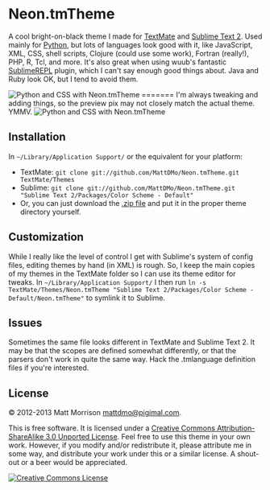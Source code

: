 # Neon.tmTheme

A cool bright-on-black theme I made for [TextMate](http://www.macromates.com) and [Sublime Text 2](http://www.sublimetext.com/2). Used mainly for [Python](http://www.python.org), but lots of languages look good with it, like JavaScript, XML, CSS, shell scripts, Clojure (could use some work), Fortran (really!), PHP, R, Tcl, and more. It's also great when using wuub's fantastic [SublimeREPL](https://github.com/wuub/SublimeREPL) plugin, which I can't say enough good things about. Java and Ruby look OK, but I tend to avoid them.

<img src="http://www.pigimal.com/img/textmate2github.png" alt="Python and CSS with Neon.tmTheme" />
=======
I'm always tweaking and adding things, so the preview pix may not closely match the actual theme. YMMV.

<img src="http://www.pigimal.com/img/textmate2.png" alt="Python and CSS with Neon.tmTheme" />

## Installation
In `~/Library/Application Support/` or the equivalent for your platform:

* TextMate:
    `git clone git://github.com/MattDMo/Neon.tmTheme.git TextMate/Themes`
* Sublime: `git clone git://github.com/MattDMo/Neon.tmTheme.git "Sublime Text 2/Packages/Color Scheme - Default"`
* Or, you can just download the [.zip file](https://github.com/MattDMo/Neon.tmTheme/archive/master.zip) and put it in the proper theme directory yourself.

## Customization

While I really like the level of control I get with Sublime's system of config files, editing themes by hand (in XML) is rough. So, I keep the main copies of my themes in the TextMate folder so I can use its theme editor for tweaks. In `~/Library/Application Support/` I then run `ln -s TextMate/Themes/Neon.tmTheme "Sublime Text 2/Packages/Color Scheme - Default/Neon.tmTheme"` to symlink it to Sublime.

## Issues
Sometimes the same file looks different in TextMate and Sublime Text 2. It may be that the scopes are defined somewhat differently, or that the parsers don't work in quite the same way. Hack the .tmlanguage definition files if you're interested.

## License

&copy; 2012-2013 Matt Morrison <mattdmo@pigimal.com>.

This is free software. It is licensed under a <a rel="license" href="http://creativecommons.org/licenses/by-sa/3.0/">Creative Commons Attribution-ShareAlike 3.0 Unported License</a>. Feel free to use this theme in your own work. However, if you modify and/or redistribute it, please attribute me in some way, and distribute your work under this or a similar license. A shout-out or a beer would be appreciated.

<a rel="license" href="http://creativecommons.org/licenses/by-sa/3.0/"><img alt="Creative Commons License" style="border-width:0;align:center" src="http://i.creativecommons.org/l/by-sa/3.0/88x31.png" /></a>

    
